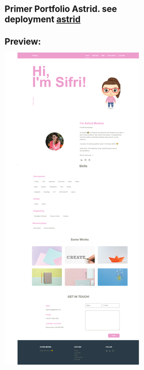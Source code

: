 # Primer Portfolio Astrid. see deployment [astrid](https://sifrisky.github.io/astrid/)

# Preview:
![](screenshot.png)

